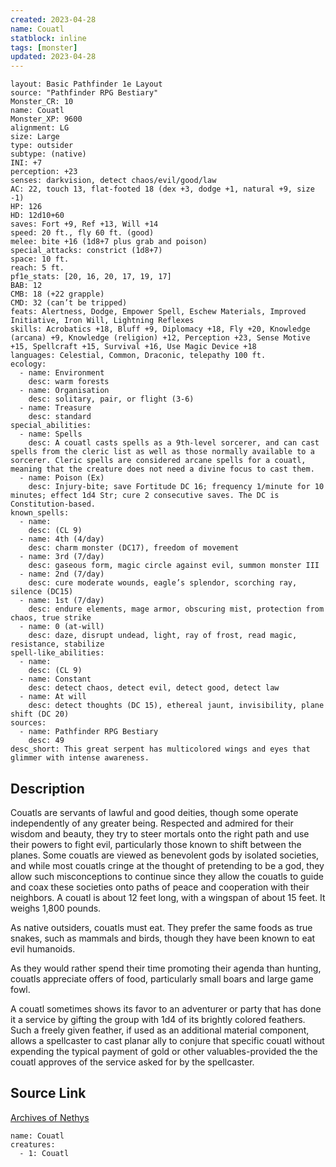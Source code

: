 ```yaml
---
created: 2023-04-28
name: Couatl
statblock: inline
tags: [monster]
updated: 2023-04-28
---
```

```statblock
layout: Basic Pathfinder 1e Layout
source: "Pathfinder RPG Bestiary"
Monster_CR: 10
name: Couatl
Monster_XP: 9600
alignment: LG
size: Large
type: outsider
subtype: (native)
INI: +7
perception: +23
senses: darkvision, detect chaos/evil/good/law
AC: 22, touch 13, flat-footed 18 (dex +3, dodge +1, natural +9, size -1)
HP: 126
HD: 12d10+60
saves: Fort +9, Ref +13, Will +14
speed: 20 ft., fly 60 ft. (good)
melee: bite +16 (1d8+7 plus grab and poison)
special_attacks: constrict (1d8+7)
space: 10 ft.
reach: 5 ft.
pf1e_stats: [20, 16, 20, 17, 19, 17]
BAB: 12
CMB: 18 (+22 grapple)
CMD: 32 (can’t be tripped)
feats: Alertness, Dodge, Empower Spell, Eschew Materials, Improved Initiative, Iron Will, Lightning Reflexes
skills: Acrobatics +18, Bluff +9, Diplomacy +18, Fly +20, Knowledge (arcana) +9, Knowledge (religion) +12, Perception +23, Sense Motive +15, Spellcraft +15, Survival +16, Use Magic Device +18
languages: Celestial, Common, Draconic, telepathy 100 ft.
ecology:
  - name: Environment
    desc: warm forests
  - name: Organisation
    desc: solitary, pair, or flight (3-6)
  - name: Treasure
    desc: standard
special_abilities:
  - name: Spells
    desc: A couatl casts spells as a 9th-level sorcerer, and can cast spells from the cleric list as well as those normally available to a sorcerer. Cleric spells are considered arcane spells for a couatl, meaning that the creature does not need a divine focus to cast them.
  - name: Poison (Ex)
    desc: Injury-bite; save Fortitude DC 16; frequency 1/minute for 10 minutes; effect 1d4 Str; cure 2 consecutive saves. The DC is Constitution-based.
known_spells:
  - name:
    desc: (CL 9)
  - name: 4th (4/day)
    desc: charm monster (DC17), freedom of movement
  - name: 3rd (7/day)
    desc: gaseous form, magic circle against evil, summon monster III
  - name: 2nd (7/day)
    desc: cure moderate wounds, eagle’s splendor, scorching ray, silence (DC15)
  - name: 1st (7/day)
    desc: endure elements, mage armor, obscuring mist, protection from chaos, true strike
  - name: 0 (at-will)
    desc: daze, disrupt undead, light, ray of frost, read magic, resistance, stabilize
spell-like_abilities:
  - name:
    desc: (CL 9)
  - name: Constant
    desc: detect chaos, detect evil, detect good, detect law
  - name: At will
    desc: detect thoughts (DC 15), ethereal jaunt, invisibility, plane shift (DC 20)
sources:
  - name: Pathfinder RPG Bestiary
    desc: 49
desc_short: This great serpent has multicolored wings and eyes that glimmer with intense awareness.
```
## Description
Couatls are servants of lawful and good deities, though some operate independently of any greater being. Respected and admired for their wisdom and beauty, they try to steer mortals onto the right path and use their powers to fight evil, particularly those known to shift between the planes. Some couatls are viewed as benevolent gods by isolated societies, and while most couatls cringe at the thought of pretending to be a god, they allow such misconceptions to continue since they allow the couatls to guide and coax these societies onto paths of peace and cooperation with their neighbors. A couatl is about 12 feet long, with a wingspan of about 15 feet. It weighs 1,800 pounds.

As native outsiders, couatls must eat. They prefer the same foods as true snakes, such as mammals and birds, though they have been known to eat evil humanoids.

As they would rather spend their time promoting their agenda than hunting, couatls appreciate offers of food, particularly small boars and large game fowl.

A couatl sometimes shows its favor to an adventurer or party that has done it a service by gifting the group with 1d4 of its brightly colored feathers. Such a freely given feather, if used as an additional material component, allows a spellcaster to cast planar ally to conjure that specific couatl without expending the typical payment of gold or other valuables-provided the the couatl approves of the service asked for by the spellcaster.
## Source Link
[Archives of Nethys](https://aonprd.com/MonsterDisplay.aspx?ItemName=Couatl)
```encounter-table
name: Couatl
creatures:
  - 1: Couatl
```
